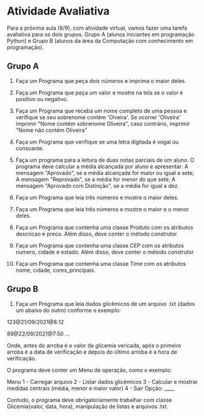 # Atividade Avaliativa
Para a próxima aula (8/9), com atividade virtual, vamos fazer uma tarefa avaliativa para os dois grupos. 
Grupo A (alunos iniciantes em programação Python) e Grupo B (alunos da área da Computação com conhecimento em programação).


## Grupo A

1. Faça um Programa que peça dois números e imprima o maior deles.
2. Faça um Programa que peça um valor e mostre na tela se o valor é positivo ou negativo.
3. Faça um Programa que receba um nome completo de uma pessoa e verifique se seu sobrenome contém 'Olveira'.
   Se ocorrer 'Oliveira' imprimir "Nome contém sobrenome Oliveira", caso contrário, imprimir "Nome não contém Oliveira"
4. Faça um Programa que verifique se uma letra digitada é vogal ou consoante.
5. Faça um programa para a leitura de duas notas parciais de um aluno. O programa deve calcular a média alcançada por aluno e apresentar:
    A mensagem "Aprovado", se a média alcançada for maior ou igual a sete;
    A mensagem "Reprovado", se a média for menor do que sete;
    A mensagem "Aprovado com Distinção", se a média for igual a dez. 

6. Faça um Programa que leia três números e mostre o maior deles.
7. Faça um Programa que leia três números e mostre o maior e o menor deles.
8. Faça um Programa que contenha uma classe Produto com os atributos descricao e preco. Além disso, deve conter o método construtor
9. Faça um Programa que contenha uma classe CEP com os atributos numero, cidade e estado. Além disso, deve conter o método construtor
10. Faça um Programa que contenha uma classe Time com os atributos nome, cidade, cores_principais.

## Grupo B

1. Faça um Programa que leia dados glicêmicos de um arquivo .txt (dados um abaixo do outro) conforme o exemplo:

123@21/09/2021@8:12

89@22/09/2021@7:50
...


Onde, antes do arroba é o valor da glicemia vericada, após o primeiro arroba é a data de verificação e depois do último arroba é a hora de verificação.

O programa deve conter um Menu de operação, como o exemplo:

Menu
1 - Carregar arquivo
2 - Listar dados glicêmicos
3 - Calcular e mostrar medidas centrais (média, menor e maior valor)
4 - Sair
Opção: ____

Contudo, o programa deve obrigatoriamente trabalhar com classe Glicemia(valor, data, hora), manipulação de listas e arquivos .txt.